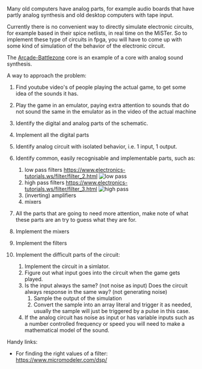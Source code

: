 Many old computers have analog parts, for example audio boards that have partly analog synthesis and old desktop computers with tape input.

Currently there is no convenient way to directly simulate electronic circuits, for example based in their spice netlists, in real time on the MiSTer.
So to implement these type of circuits in fpga, you will have to come up with some kind of simulation of the behavior of the electronic circuit.

The [Arcade-Battlezone](https://github.com/jopdorp/Arcade-BattleZone_MiSTer) core is an example of a core with analog sound synthesis.

A way to approach the problem:

1. Find youtube video's of people playing the actual game, to get some idea of the sounds it has.
1. Play the game in an emulator, paying extra attention to sounds that do not sound the same in the emulator as in the video of the actual machine
1. Identify the digital and analog parts of the schematic.
1. Implement all the digital parts
1. Identify analog circuit with isolated behavior, i.e. 1 input, 1 output.
1. Identify common, easily recognisable and implementable parts, such as:
   1. low pass filters https://www.electronics-tutorials.ws/filter/filter_2.html
![low pass](https://upload.wikimedia.org/wikipedia/commons/thumb/e/e0/1st_Order_Lowpass_Filter_RC.svg/250px-1st_Order_Lowpass_Filter_RC.svg.png)   
   1. high pass filters https://www.electronics-tutorials.ws/filter/filter_3.html
![high pass](https://upload.wikimedia.org/wikipedia/commons/thumb/f/fe/High_pass_filter.svg/250px-High_pass_filter.svg.png)
   1. (inverting) amplifiers 
   1. mixers

1. All the parts that are going to need more attention, make note of what these parts are an try to guess what they are for.
1. Implement the mixers
1. Implement the filters
1. Implement the difficult parts of the circuit:
   1. Implement the circuit in a simlator.
   1. Figure out what input goes into the circuit when the game gets played.
   1. Is the input always the same? (not noise as input) Does the circuit always response in the same way? (not generating noise)
      1. Sample the output of the simulation
      1. Convert the sample into an array literal and trigger it as needed, usually the sample will just be triggered by a pulse in this case.
   1. If the analog circuit has noise as input or has variable inputs such as a number controlled frequency or speed you will need to make a mathematical model of the sound.


Handy links:
* For finding the right values of a filter: https://www.micromodeler.com/dsp/
